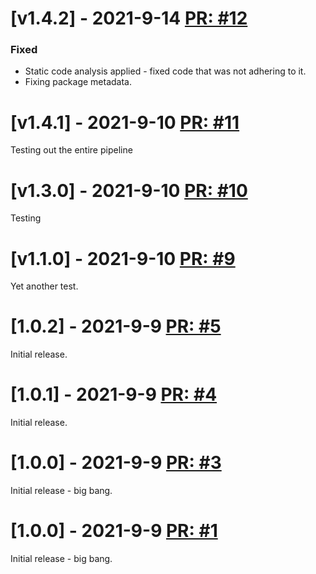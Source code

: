 # [v1.4.2] - 2021-9-14 [PR: #12](https://github.com/aksio-system/Specifications/pull/12)

### Fixed

- Static code analysis applied - fixed code that was not adhering to it.
- Fixing package metadata.



# [v1.4.1] - 2021-9-10 [PR: #11](https://github.com/aksio-system/Specifications/pull/11)

Testing out the entire pipeline

# [v1.3.0] - 2021-9-10 [PR: #10](https://github.com/aksio-system/Specifications/pull/10)

Testing

# [v1.1.0] - 2021-9-10 [PR: #9](https://github.com/aksio-system/Specifications/pull/9)

Yet another test.

# [1.0.2] - 2021-9-9 [PR: #5](https://github.com/aksio-system/Specifications/pull/5)

Initial release.

# [1.0.1] - 2021-9-9 [PR: #4](https://github.com/aksio-system/Specifications/pull/4)

Initial release.


# [1.0.0] - 2021-9-9 [PR: #3](https://github.com/aksio-system/Specifications/pull/3)

Initial release - big bang.


# [1.0.0] - 2021-9-9 [PR: #1](https://github.com/aksio-system/Specifications/pull/1)

Initial release - big bang.
